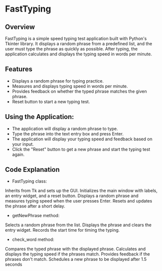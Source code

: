 # FastTyping

## Overview

FastTyping is a simple speed typing test application built with Python's Tkinter library. It displays a random phrase from a predefined list, and the user must type the phrase as quickly as possible. After typing, the application calculates and displays the typing speed in words per minute.

## Features

- Displays a random phrase for typing practice.
- Measures and displays typing speed in words per minute.
- Provides feedback on whether the typed phrase matches the given phrase.
- Reset button to start a new typing test.

## Using the Application:

- The application will display a random phrase to type.
- Type the phrase into the text entry box and press Enter.
- The application will display your typing speed and feedback based on your input.
- Click the "Reset" button to get a new phrase and start the typing test again.

## Code Explanation
- FastTyping class:

Inherits from Tk and sets up the GUI.
Initializes the main window with labels, an entry widget, and a reset button.
Displays a random phrase and measures typing speed when the user presses Enter.
Resets and updates the phrase after a short delay.
- getNewPhrase method:

Selects a random phrase from the list.
Displays the phrase and clears the entry widget.
Records the start time for timing the typing.
- check_word method:

Compares the typed phrase with the displayed phrase.
Calculates and displays the typing speed if the phrases match.
Provides feedback if the phrases don't match.
Schedules a new phrase to be displayed after 1.5 seconds
